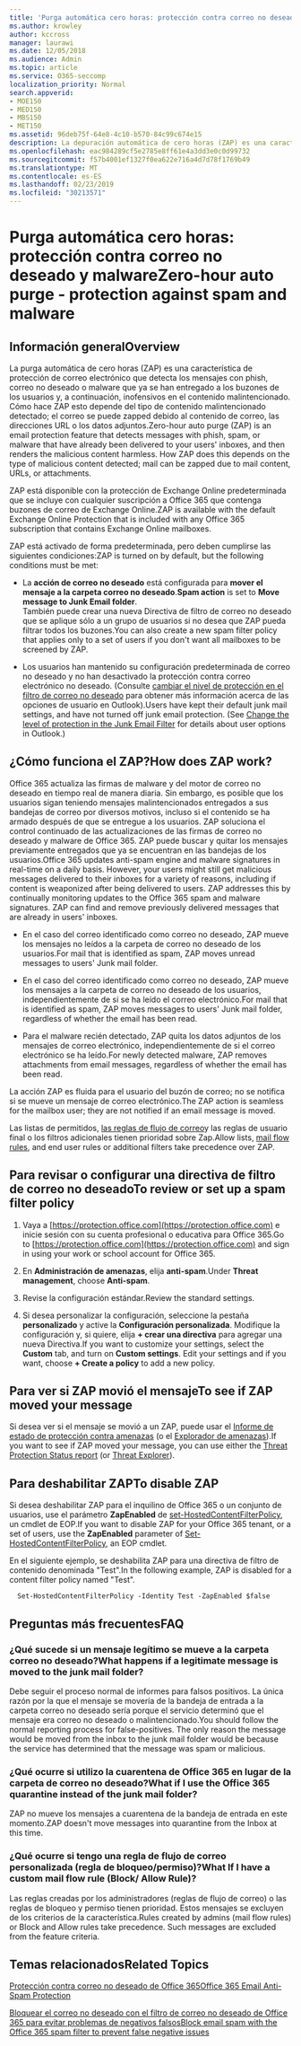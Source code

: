 ```yaml
---
title: 'Purga automática cero horas: protección contra correo no deseado y malware'
ms.author: krowley
author: kccross
manager: laurawi
ms.date: 12/05/2018
ms.audience: Admin
ms.topic: article
ms.service: O365-seccomp
localization_priority: Normal
search.appverid:
- MOE150
- MED150
- MBS150
- MET150
ms.assetid: 96deb75f-64e8-4c10-b570-84c99c674e15
description: La depuración automática de cero horas (ZAP) es una característica de protección de correo electrónico que detecta los mensajes con correo no deseado o malware que ya se han entregado a los buzones de los usuarios y, a continuación, inofensivos en el contenido malintencionado. Cómo hace ZAP esto depende del tipo de contenido malintencionado detectado.
ms.openlocfilehash: eac984289cf5e2785e8ff61e4a3dd3e0c0d99732
ms.sourcegitcommit: f57b4001ef1327f0ea622e716a4d7d78f1769b49
ms.translationtype: MT
ms.contentlocale: es-ES
ms.lasthandoff: 02/23/2019
ms.locfileid: "30213571"
---
```

# <a name="zero-hour-auto-purge---protection-against-spam-and-malware"></a><span data-ttu-id="074b2-104">Purga automática cero horas: protección contra correo no deseado y malware</span><span class="sxs-lookup"><span data-stu-id="074b2-104">Zero-hour auto purge - protection against spam and malware</span></span>

## <a name="overview"></a><span data-ttu-id="074b2-105">Información general</span><span class="sxs-lookup"><span data-stu-id="074b2-105">Overview</span></span>

<span data-ttu-id="074b2-p102">La purga automática de cero horas (ZAP) es una característica de protección de correo electrónico que detecta los mensajes con phish, correo no deseado o malware que ya se han entregado a los buzones de los usuarios y, a continuación, inofensivos en el contenido malintencionado. Cómo hace ZAP esto depende del tipo de contenido malintencionado detectado; el correo se puede zapped debido al contenido de correo, las direcciones URL o los datos adjuntos.</span><span class="sxs-lookup"><span data-stu-id="074b2-p102">Zero-hour auto purge (ZAP) is an email protection feature that detects messages with phish, spam, or malware that have already been delivered to your users' inboxes, and then renders the malicious content harmless. How ZAP does this depends on the type of malicious content detected; mail can be zapped due to mail content, URLs, or attachments.</span></span>
  
<span data-ttu-id="074b2-108">ZAP está disponible con la protección de Exchange Online predeterminada que se incluye con cualquier suscripción a Office 365 que contenga buzones de correo de Exchange Online.</span><span class="sxs-lookup"><span data-stu-id="074b2-108">ZAP is available with the default Exchange Online Protection that is included with any Office 365 subscription that contains Exchange Online mailboxes.</span></span>

<span data-ttu-id="074b2-109">ZAP está activado de forma predeterminada, pero deben cumplirse las siguientes condiciones:</span><span class="sxs-lookup"><span data-stu-id="074b2-109">ZAP is turned on by default, but the following conditions must be met:</span></span>
  
- <span data-ttu-id="074b2-110">La **acción de correo no deseado** está configurada para **mover el mensaje a la carpeta correo no deseado**.</span><span class="sxs-lookup"><span data-stu-id="074b2-110">**Spam action** is set to **Move message to Junk Email folder**.</span></span> <br/><span data-ttu-id="074b2-111">También puede crear una nueva Directiva de filtro de correo no deseado que se aplique sólo a un grupo de usuarios si no desea que ZAP pueda filtrar todos los buzones.</span><span class="sxs-lookup"><span data-stu-id="074b2-111">You can also create a new spam filter policy that applies only to a set of users if you don't want all mailboxes to be screened by ZAP.</span></span>

- <span data-ttu-id="074b2-p103">Los usuarios han mantenido su configuración predeterminada de correo no deseado y no han desactivado la protección contra correo electrónico no deseado. (Consulte [cambiar el nivel de protección en el filtro de correo no deseado](https://support.office.com/article/change-the-level-of-protection-in-the-junk-email-filter-e89c12d8-9d61-4320-8c57-d982c8d52f6b) para obtener más información acerca de las opciones de usuario en Outlook).</span><span class="sxs-lookup"><span data-stu-id="074b2-p103">Users have kept their default junk mail settings, and have not turned off junk email protection. (See [Change the level of protection in the Junk Email Filter](https://support.office.com/article/change-the-level-of-protection-in-the-junk-email-filter-e89c12d8-9d61-4320-8c57-d982c8d52f6b) for details about user options in Outlook.)</span></span> 
  
## <a name="how-does-zap-work"></a><span data-ttu-id="074b2-114">¿Cómo funciona el ZAP?</span><span class="sxs-lookup"><span data-stu-id="074b2-114">How does ZAP work?</span></span>

<span data-ttu-id="074b2-p104">Office 365 actualiza las firmas de malware y del motor de correo no deseado en tiempo real de manera diaria. Sin embargo, es posible que los usuarios sigan teniendo mensajes malintencionados entregados a sus bandejas de correo por diversos motivos, incluso si el contenido se ha armado después de que se entregue a los usuarios. ZAP soluciona el control continuado de las actualizaciones de las firmas de correo no deseado y malware de Office 365. ZAP puede buscar y quitar los mensajes previamente entregados que ya se encuentran en las bandejas de los usuarios.</span><span class="sxs-lookup"><span data-stu-id="074b2-p104">Office 365 updates anti-spam engine and malware signatures in real-time on a daily basis. However, your users might still get malicious messages delivered to their inboxes for a variety of reasons, including if content is weaponized after being delivered to users. ZAP addresses this by continually monitoring updates to the Office 365 spam and malware signatures. ZAP can find and remove previously delivered messages that are already in users' inboxes.</span></span> 

- <span data-ttu-id="074b2-119">En el caso del correo identificado como correo no deseado, ZAP mueve los mensajes no leídos a la carpeta de correo no deseado de los usuarios.</span><span class="sxs-lookup"><span data-stu-id="074b2-119">For mail that is identified as spam, ZAP moves unread messages to users' Junk mail folder.</span></span> 

- <span data-ttu-id="074b2-120">En el caso del correo identificado como correo no deseado, ZAP mueve los mensajes a la carpeta de correo no deseado de los usuarios, independientemente de si se ha leído el correo electrónico.</span><span class="sxs-lookup"><span data-stu-id="074b2-120">For mail that is identified as spam, ZAP moves messages to users' Junk mail folder, regardless of whether the email has been read.</span></span>

- <span data-ttu-id="074b2-121">Para el malware recién detectado, ZAP quita los datos adjuntos de los mensajes de correo electrónico, independientemente de si el correo electrónico se ha leído.</span><span class="sxs-lookup"><span data-stu-id="074b2-121">For newly detected malware, ZAP removes attachments from email messages, regardless of whether the email has been read.</span></span> 
  
<span data-ttu-id="074b2-122">La acción ZAP es fluida para el usuario del buzón de correo; no se notifica si se mueve un mensaje de correo electrónico.</span><span class="sxs-lookup"><span data-stu-id="074b2-122">The ZAP action is seamless for the mailbox user; they are not notified if an email message is moved.</span></span>
  
<span data-ttu-id="074b2-123">Las listas de permitidos, [las reglas de flujo de correo](https://go.microsoft.com/fwlink/p/?LinkId=722755)y las reglas de usuario final o los filtros adicionales tienen prioridad sobre Zap.</span><span class="sxs-lookup"><span data-stu-id="074b2-123">Allow lists, [mail flow rules](https://go.microsoft.com/fwlink/p/?LinkId=722755), and end user rules or additional filters take precedence over ZAP.</span></span>
  
## <a name="to-review-or-set-up-a-spam-filter-policy"></a><span data-ttu-id="074b2-124">Para revisar o configurar una directiva de filtro de correo no deseado</span><span class="sxs-lookup"><span data-stu-id="074b2-124">To review or set up a spam filter policy</span></span>
  
1. <span data-ttu-id="074b2-125">Vaya a [https://protection.office.com](https://protection.office.com) e inicie sesión con su cuenta profesional o educativa para Office 365.</span><span class="sxs-lookup"><span data-stu-id="074b2-125">Go to [https://protection.office.com](https://protection.office.com) and sign in using your work or school account for Office 365.</span></span>

2. <span data-ttu-id="074b2-126">En **Administración de amenazas**, elija **anti-spam**.</span><span class="sxs-lookup"><span data-stu-id="074b2-126">Under **Threat management**, choose **Anti-spam**.</span></span>

3. <span data-ttu-id="074b2-127">Revise la configuración estándar.</span><span class="sxs-lookup"><span data-stu-id="074b2-127">Review the standard settings.</span></span> 

4. <span data-ttu-id="074b2-p105">Si desea personalizar la configuración, seleccione la pestaña **personalizado** y active la **Configuración personalizada**. Modifique la configuración y, si quiere, elija **+ crear una directiva** para agregar una nueva Directiva.</span><span class="sxs-lookup"><span data-stu-id="074b2-p105">If you want to customize your settings, select the **Custom** tab, and turn on **Custom settings**. Edit your settings and if you want, choose **+ Create a policy** to add a new policy.</span></span> 
    
## <a name="to-see-if-zap-moved-your-message"></a><span data-ttu-id="074b2-130">Para ver si ZAP movió el mensaje</span><span class="sxs-lookup"><span data-stu-id="074b2-130">To see if ZAP moved your message</span></span>

<span data-ttu-id="074b2-131">Si desea ver si el mensaje se movió a un ZAP, puede usar el [Informe de estado de protección contra amenazas](view-email-security-reports.md#threat-protection-status-report) (o el [Explorador de amenazas](use-explorer-in-security-and-compliance.md)).</span><span class="sxs-lookup"><span data-stu-id="074b2-131">If you want to see if ZAP moved your message, you can use either the [Threat Protection Status report](view-email-security-reports.md#threat-protection-status-report) (or [Threat Explorer](use-explorer-in-security-and-compliance.md)).</span></span>
    
## <a name="to-disable-zap"></a><span data-ttu-id="074b2-132">Para deshabilitar ZAP</span><span class="sxs-lookup"><span data-stu-id="074b2-132">To disable ZAP</span></span>
  
<span data-ttu-id="074b2-133">Si desea deshabilitar ZAP para el inquilino de Office 365 o un conjunto de usuarios, use el parámetro **ZapEnabled** de [set-HostedContentFilterPolicy](https://go.microsoft.com/fwlink/p/?LinkId=722758), un cmdlet de EOP.</span><span class="sxs-lookup"><span data-stu-id="074b2-133">If you want to disable ZAP for your Office 365 tenant, or a set of users, use the **ZapEnabled** parameter of [Set-HostedContentFilterPolicy](https://go.microsoft.com/fwlink/p/?LinkId=722758), an EOP cmdlet.</span></span>
    
<span data-ttu-id="074b2-134">En el siguiente ejemplo, se deshabilita ZAP para una directiva de filtro de contenido denominada "Test".</span><span class="sxs-lookup"><span data-stu-id="074b2-134">In the following example, ZAP is disabled for a content filter policy named "Test".</span></span>
    
```
  Set-HostedContentFilterPolicy -Identity Test -ZapEnabled $false
```

## <a name="faq"></a><span data-ttu-id="074b2-135">Preguntas más frecuentes</span><span class="sxs-lookup"><span data-stu-id="074b2-135">FAQ</span></span>

### <a name="what-happens-if-a-legitimate-message-is-moved-to-the-junk-mail-folder"></a><span data-ttu-id="074b2-136">¿Qué sucede si un mensaje legítimo se mueve a la carpeta correo no deseado?</span><span class="sxs-lookup"><span data-stu-id="074b2-136">What happens if a legitimate message is moved to the junk mail folder?</span></span>
  
<span data-ttu-id="074b2-p106">Debe seguir el proceso normal de informes para falsos positivos. La única razón por la que el mensaje se movería de la bandeja de entrada a la carpeta correo no deseado sería porque el servicio determinó que el mensaje era correo no deseado o malintencionado.</span><span class="sxs-lookup"><span data-stu-id="074b2-p106">You should follow the normal reporting process for false-positives. The only reason the message would be moved from the inbox to the junk mail folder would be because the service has determined that the message was spam or malicious.</span></span>
  
### <a name="what-if-i-use-the-office-365-quarantine-instead-of-the-junk-mail-folder"></a><span data-ttu-id="074b2-139">¿Qué ocurre si utilizo la cuarentena de Office 365 en lugar de la carpeta de correo no deseado?</span><span class="sxs-lookup"><span data-stu-id="074b2-139">What if I use the Office 365 quarantine instead of the junk mail folder?</span></span>
  
<span data-ttu-id="074b2-140">ZAP no mueve los mensajes a cuarentena de la bandeja de entrada en este momento.</span><span class="sxs-lookup"><span data-stu-id="074b2-140">ZAP doesn't move messages into quarantine from the Inbox at this time.</span></span>
  
### <a name="what-if-i-have-a-custom-mail-flow-rule-block-allow-rule"></a><span data-ttu-id="074b2-141">¿Qué ocurre si tengo una regla de flujo de correo personalizada (regla de bloqueo/permiso)?</span><span class="sxs-lookup"><span data-stu-id="074b2-141">What If I have a custom mail flow rule (Block/ Allow Rule)?</span></span>
  
<span data-ttu-id="074b2-p107">Las reglas creadas por los administradores (reglas de flujo de correo) o las reglas de bloqueo y permiso tienen prioridad. Estos mensajes se excluyen de los criterios de la característica.</span><span class="sxs-lookup"><span data-stu-id="074b2-p107">Rules created by admins (mail flow rules) or Block and Allow rules take precedence. Such messages are excluded from the feature criteria.</span></span>
  
## <a name="related-topics"></a><span data-ttu-id="074b2-144">Temas relacionados</span><span class="sxs-lookup"><span data-stu-id="074b2-144">Related Topics</span></span>

[<span data-ttu-id="074b2-145">Protección contra correo no deseado de Office 365</span><span class="sxs-lookup"><span data-stu-id="074b2-145">Office 365 Email Anti-Spam Protection</span></span>](anti-spam-protection.md)
  
[<span data-ttu-id="074b2-146">Bloquear el correo no deseado con el filtro de correo no deseado de Office 365 para evitar problemas de negativos falsos</span><span class="sxs-lookup"><span data-stu-id="074b2-146">Block email spam with the Office 365 spam filter to prevent false negative issues</span></span>](block-email-spam-to-prevent-false-negatives.md)
  

